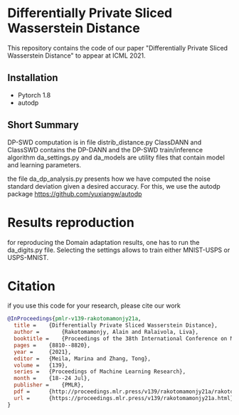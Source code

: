 # Differentially Private Sliced Wasserstein Distance

This repository contains the code of our paper  "Differentially Private Sliced Wasserstein Distance" to appear at ICML 2021.

## Installation

* Pytorch 1.8
* autodp

## Short Summary

DP-SWD computation is in file distrib_distance.py
ClassDANN and ClassSWD contains the DP-DANN and the DP-SWD train/inference algorithm
da_settings.py and da_models are utility files that contain model and learning parameters.

the file da_dp_analysis.py presents how we have computed the noise standard deviation given a desired accuracy. For this, we use the autodp package https://github.com/yuxiangw/autodp

# Results reproduction

for reproducing the Domain adaptation results, one has to run the da_digits.py file. Selecting the settings allows to train either MNIST-USPS or USPS-MNIST.

# Citation 

if you use this code for your research, please cite our work

```bibtex
@InProceedings{pmlr-v139-rakotomamonjy21a,
  title = 	 {Differentially Private Sliced Wasserstein Distance},
  author =       {Rakotomamonjy, Alain and Ralaivola, Liva},
  booktitle = 	 {Proceedings of the 38th International Conference on Machine Learning},
  pages = 	 {8810--8820},
  year = 	 {2021},
  editor = 	 {Meila, Marina and Zhang, Tong},
  volume = 	 {139},
  series = 	 {Proceedings of Machine Learning Research},
  month = 	 {18--24 Jul},
  publisher =    {PMLR},
  pdf = 	 {http://proceedings.mlr.press/v139/rakotomamonjy21a/rakotomamonjy21a.pdf},
  url = 	 {https://proceedings.mlr.press/v139/rakotomamonjy21a.html}
}
